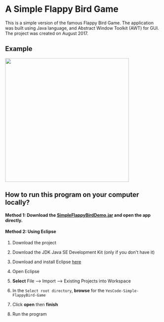 # A Simple Flappy Bird Game

This is a simple version of the famous Flappy Bird Game. The application was built using Java language, and Abstract Window Toolkit (AWT) for GUI. The project was created on August 2017.

## Example
<img src="https://github.com/tphuong141607/yesCODE--Simple-FlappyBird-Game/blob/master/flappyBirdExample.gif" width="400">

## How to run this program on your computer locally?

#### Method 1: Download the [SimpleFlappyBirdDemo.jar](https://github.com/tphuong141607/YesCode-Simple-FlappyBird-Game/blob/master/SimpleFlappyBirdDemo.jar) and open the app directly. 

#### Method 2: Using Eclipse

1. Download the project 

2. Download the JDK Java SE Development Kit (only if you don't have it)

3. Download and install Eclipse [here](https://www.eclipse.org/downloads/)

4. Open Eclipse

5. **Select** File --> Import --> Existing Projects into Workspace

6. In the `Select root directory`, **browse** for the `YesCode-Simple-FlappyBird-Game`

7. Click **open** then **finish**

8. Run the program


